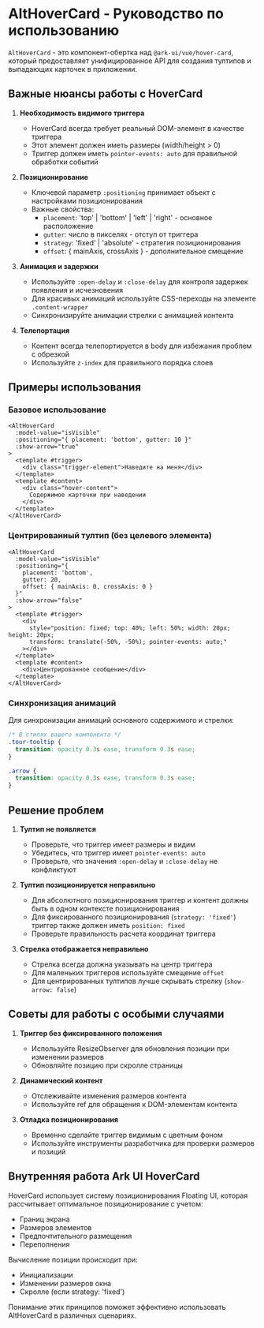 # AltHoverCard - Руководство по использованию

`AltHoverCard` - это компонент-обертка над `@ark-ui/vue/hover-card`, который предоставляет унифицированное API для создания тултипов и выпадающих карточек в приложении.

## Важные нюансы работы с HoverCard

1. **Необходимость видимого триггера**
   - HoverCard всегда требует реальный DOM-элемент в качестве триггера
   - Этот элемент должен иметь размеры (width/height > 0)
   - Триггер должен иметь `pointer-events: auto` для правильной обработки событий

2. **Позиционирование**
   - Ключевой параметр `:positioning` принимает объект с настройками позиционирования
   - Важные свойства:
     - `placement`: 'top' | 'bottom' | 'left' | 'right' - основное расположение
     - `gutter`: число в пикселях - отступ от триггера
     - `strategy`: 'fixed' | 'absolute' - стратегия позиционирования
     - `offset`: { mainAxis, crossAxis } - дополнительное смещение

3. **Анимация и задержки**
   - Используйте `:open-delay` и `:close-delay` для контроля задержек появления и исчезновения
   - Для красивых анимаций используйте CSS-переходы на элементе `.content-wrapper`
   - Синхронизируйте анимации стрелки с анимацией контента

4. **Телепортация**
   - Контент всегда телепортируется в body для избежания проблем с обрезкой
   - Используйте `z-index` для правильного порядка слоев

## Примеры использования

### Базовое использование

```vue
<AltHoverCard 
  :model-value="isVisible"
  :positioning="{ placement: 'bottom', gutter: 10 }"
  :show-arrow="true"
>
  <template #trigger>
    <div class="trigger-element">Наведите на меня</div>
  </template>
  <template #content>
    <div class="hover-content">
      Содержимое карточки при наведении
    </div>
  </template>
</AltHoverCard>
```

### Центрированный тултип (без целевого элемента)

```vue
<AltHoverCard 
  :model-value="isVisible"
  :positioning="{ 
    placement: 'bottom', 
    gutter: 20,
    offset: { mainAxis: 0, crossAxis: 0 }
  }"
  :show-arrow="false"
>
  <template #trigger>
    <div 
      style="position: fixed; top: 40%; left: 50%; width: 20px; height: 20px; 
      transform: translate(-50%, -50%); pointer-events: auto;"
    ></div>
  </template>
  <template #content>
    <div>Центрированное сообщение</div>
  </template>
</AltHoverCard>
```

### Синхронизация анимаций

Для синхронизации анимаций основного содержимого и стрелки:

```css
/* В стилях вашего компонента */
.tour-tooltip {
  transition: opacity 0.3s ease, transform 0.3s ease;
}

.arrow {
  transition: opacity 0.3s ease, transform 0.3s ease;
}
```

## Решение проблем

1. **Тултип не появляется**
   - Проверьте, что триггер имеет размеры и видим
   - Убедитесь, что триггер имеет `pointer-events: auto`
   - Проверьте, что значения `:open-delay` и `:close-delay` не конфликтуют

2. **Тултип позиционируется неправильно**
   - Для абсолютного позиционирования триггер и контент должны быть в одном контексте позиционирования
   - Для фиксированного позиционирования (`strategy: 'fixed'`) триггер также должен иметь `position: fixed`
   - Проверьте правильность расчета координат триггера

3. **Стрелка отображается неправильно**
   - Стрелка всегда должна указывать на центр триггера
   - Для маленьких триггеров используйте смещение `offset`
   - Для центрированных тултипов лучше скрывать стрелку (`show-arrow: false`)

## Советы для работы с особыми случаями

1. **Триггер без фиксированного положения**
   - Используйте ResizeObserver для обновления позиции при изменении размеров
   - Обновляйте позицию при скролле страницы

2. **Динамический контент**
   - Отслеживайте изменения размеров контента
   - Используйте ref для обращения к DOM-элементам контента

3. **Отладка позиционирования**
   - Временно сделайте триггер видимым с цветным фоном
   - Используйте инструменты разработчика для проверки размеров и позиций

## Внутренняя работа Ark UI HoverCard

HoverCard использует систему позиционирования Floating UI, которая рассчитывает оптимальное позиционирование с учетом:
- Границ экрана
- Размеров элементов
- Предпочтительного размещения
- Переполнения

Вычисление позиции происходит при:
- Инициализации
- Изменении размеров окна
- Скролле (если strategy: 'fixed')

Понимание этих принципов поможет эффективно использовать AltHoverCard в различных сценариях.

